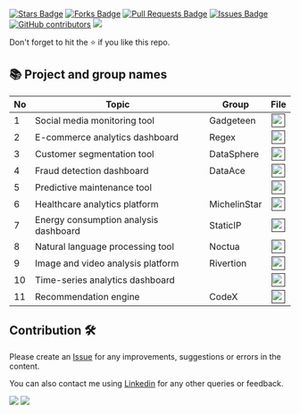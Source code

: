 
<a href="https://github.com/drshahizan/special-topic-data-engineering/stargazers"><img src="https://img.shields.io/github/stars/drshahizan/special-topic-data-engineering" alt="Stars Badge"/></a>
<a href="https://github.com/drshahizan/special-topic-data-engineering/network/members"><img src="https://img.shields.io/github/forks/drshahizan/special-topic-data-engineering" alt="Forks Badge"/></a>
<a href="https://github.com/drshahizan/special-topic-data-engineering/pulls"><img src="https://img.shields.io/github/issues-pr/drshahizan/special-topic-data-engineering" alt="Pull Requests Badge"/></a>
<a href="https://github.com/drshahizan/special-topic-data-engineering/issues"><img src="https://img.shields.io/github/issues/drshahizan/special-topic-data-engineering" alt="Issues Badge"/></a>
<a href="https://github.com/drshahizan/special-topic-data-engineering/graphs/contributors"><img alt="GitHub contributors" src="https://img.shields.io/github/contributors/drshahizan/special-topic-data-engineering?color=2b9348"></a>
![](https://visitor-badge.glitch.me/badge?page_id=drshahizan/special-topic-data-engineering)

Don't forget to hit the :star: if you like this repo.

## 📚 Project and group names

| No | Topic | Group | File | 
| ----- | ----- | ------ | :------: | 
| 1 | Social media monitoring tool | Gadgeteen | <a href="" ><img src="../../../images/task.png" width="24px" height="24px" ></a> |
| 2 | E-commerce analytics dashboard | Regex | <a href="" ><img src="../../../images/task.png" width="24px" height="24px" ></a> |
| 3 | Customer segmentation tool | DataSphere | <a href="" ><img src="../../../images/task.png" width="24px" height="24px" ></a> |
| 4 | Fraud detection dashboard | DataAce | <a href="" ><img src="../../../images/task.png" width="24px" height="24px" ></a> |
| 5 | Predictive maintenance tool |  | <a href="" ><img src="../../../images/task.png" width="24px" height="24px" ></a> |
| 6 | Healthcare analytics platform | MichelinStar | <a href="" ><img src="../../../images/task.png" width="24px" height="24px" ></a> |
| 7 | Energy consumption analysis dashboard | StaticIP | <a href="" ><img src="../../../images/task.png" width="24px" height="24px" ></a> |
| 8 | Natural language processing tool | Noctua| <a href="" ><img src="../../../images/task.png" width="24px" height="24px" ></a> |
| 9 | Image and video analysis platform | Rivertion | <a href="" ><img src="../../../images/task.png" width="24px" height="24px" ></a> |
| 10 | Time-series analytics dashboard||<a href="" ><img src="../../../images/task.png" width="24px" height="24px" ></a> |
| 11 | Recommendation engine | CodeX| <a href="" ><img src="../../../images/task.png" width="24px" height="24px" ></a> |


## Contribution 🛠️
Please create an [Issue](https://github.com/drshahizan/special-topic-data-engineering/issues) for any improvements, suggestions or errors in the content.

You can also contact me using [Linkedin](https://www.linkedin.com/in/drshahizan/) for any other queries or feedback.

![](https://komarev.com/ghpvc/?username=drshahizan&label=Views&color=0e75b6&style=flat)
![](https://hit.yhype.me/github/profile?user_id=81284918)

